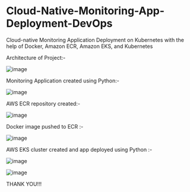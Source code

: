 # Cloud-Native-Monitoring-App-Deployment-DevOps
Cloud-native Monitoring Application Deployment on Kubernetes with the help of Docker, Amazon ECR, Amazon EKS, and Kubernetes

Architecture of Project:-

![image](https://github.com/SnehRex1/Cloud-Native-Monitoring-App-Deployment-DevOps/assets/72256546/8bab89a6-64fe-43cb-92e7-fa549db91869)


Monitoring Application created using Python:-

![image](https://github.com/SnehRex1/Cloud-Native-Monitoring-App-Deployment-DevOps/assets/72256546/8f2a1406-58c8-4ee5-ab80-48e5dcf4dc38)


AWS ECR repository created:-

![image](https://github.com/SnehRex1/Cloud-Native-Monitoring-App-Deployment-DevOps/assets/72256546/2625b03b-8f7a-4603-9eab-f702510b8912)

Docker image pushed to ECR :-

![image](https://github.com/SnehRex1/Cloud-Native-Monitoring-App-Deployment-DevOps/assets/72256546/9a65303d-4430-410c-8f9f-874e67f1230b)

AWS EKS cluster created and app deployed using Python :-

![image](https://github.com/SnehRex1/Cloud-Native-Monitoring-App-Deployment-DevOps/assets/72256546/96e2463d-53f2-41aa-9811-e2af075925fa)

![image](https://github.com/SnehRex1/Cloud-Native-Monitoring-App-Deployment-DevOps/assets/72256546/6ad09d79-eaac-4894-8360-f8b6012f741f)


THANK YOU!!!
